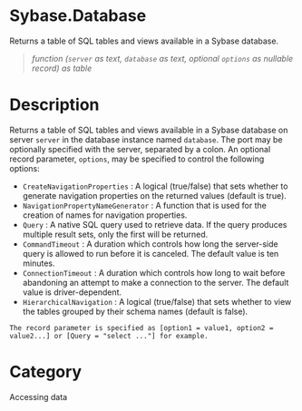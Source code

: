 ﻿# Sybase.Database
Returns a table of SQL tables and views available in a Sybase database.
> _function (<code>server</code> as text, <code>database</code> as text, optional <code>options</code> as nullable record) as table_
# Description 
Returns a table of SQL tables and views available in a Sybase database on server <code>server</code> in the database instance named <code>database</code>. The port may be optionally specified with the server, separated by a colon. An optional record parameter, <code>options</code>, may be specified to control the following options:
    <ul>
<li><code>CreateNavigationProperties</code> : A logical (true/false) that sets whether to generate navigation properties on the returned values (default is true).</li>
<li><code>NavigationPropertyNameGenerator</code> : A function that is used for the creation of names for navigation properties.</li>
<li><code>Query</code> : A native SQL query used to retrieve data. If the query produces multiple result sets, only the first will be returned.</li>
<li><code>CommandTimeout</code> : A duration which controls how long the server-side query is allowed to run before it is canceled. The default value is ten minutes.</li>
<li><code>ConnectionTimeout</code> : A duration which controls how long to wait before abandoning an attempt to make a connection to the server. The default value is driver-dependent.</li>
<li><code>HierarchicalNavigation</code> : A logical (true/false) that sets whether to view the tables grouped by their schema names (default is false).</li>
</ul>

    The record parameter is specified as [option1 = value1, option2 = value2...] or [Query = "select ..."] for example.
# Category 
Accessing data
